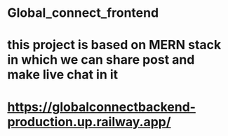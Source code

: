 # Global_connect_frontend
# this project is based on MERN stack in which we can share post and make live chat in it
# https://globalconnectbackend-production.up.railway.app/
